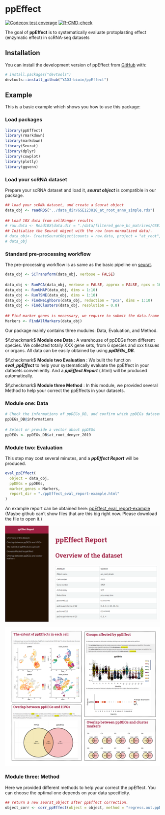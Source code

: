 
<!-- README.md is generated from README.Rmd. Please edit that file -->

# ppEffect

<!-- badges: start -->

[![Codecov test
coverage](https://codecov.io/gh/YAOJ-bioin/ppEffect/branch/master/graph/badge.svg)](https://app.codecov.io/gh/YAOJ-bioin/ppEffect?branch=master)
[![R-CMD-check](https://github.com/YAOJ-bioin/ppEffect/actions/workflows/R-CMD-check.yaml/badge.svg)](https://github.com/YAOJ-bioin/ppEffect/actions/workflows/R-CMD-check.yaml)
<!-- badges: end -->

The goal of **ppEffect** is to systematically evaluate protoplasting
effect (enzymatic effect) in scRNA-seq datasets

## Installation

You can install the development version of ppEffect from
[GitHub](https://github.com/) with:

``` r
# install.packages("devtools")
devtools::install_github("YAOJ-bioin/ppEffect")
```

## Example

This is a basic example which shows you how to use this package:

### Load packages

``` r
library(ppEffect)
library(rmarkdown)
library(markdown)
library(Seurat)
library(dplyr)
library(cowplot)
library(plotly)
library(ggvenn)
```

### Load your scRNA dataset

Prepare your scRNA dataset and load it, ***seurat object*** is
compatible in our package.

``` r
## load your scRNA dataset, and create a Seurat object
data_obj <- readRDS("../data_dir/GSE123818_at_root_anno_simple.rds")

## Load 10X data from cellRanger results
# raw.data <- Read10X(data.dir = "./data/filtered_gene_bc_matrices/GSE123818_at_root_anno/")
## Initialize the Seurat object with the raw (non-normalized data).
# data_obj<- CreateSeuratObject(counts = raw.data, project = "at_root", min.cells = 3, min.features = 200)
# data_obj
```

### Standard pre-processing workflow

The pre-processing workflow is as same as the basic pipeline on
[seurat](https://satijalab.org/seurat/articles/pbmc3k_tutorial.html).

``` r
data_obj <- SCTransform(data_obj, verbose = FALSE)

data_obj <- RunPCA(data_obj, verbose = FALSE, approx = FALSE, npcs = 10, seed.use = NULL)
data_obj <- RunUMAP(data_obj, dims = 1:10)
data_obj <- RunTSNE(data_obj, dims = 1:10)
data_obj <- FindNeighbors(data_obj, reduction = "pca", dims = 1:10)
data_obj <- FindClusters(data_obj, resolution = 0.8)

## Find marker genes is necessary, we require to submit the data.frame of marker genes in the module of evaluation.
Markers <- FindAllMarkers(data_obj)
```

Our package mainly contains three mudules: Data, Evaluation, and Method.

$\\checkmark$ **Module one Data** : A warehouse of ppDEGs from different
species. We collected totally XXX gene sets, from 6 species and xxx
tissues or organs. All data can be easily obtained by using
***ppDEGs\_DB***.

$\\checkmark$ **Module two Evaluation** : We bulit the function
***eval\_ppEffect*** to help your systematically evaluate the ppEffect
in your datasets conveniently. And a ***ppEffect Report*** (.html) will
be produced automatically.

$\\checkmark$ **Module three Method** : In this module, we provided
several Method to help your correct the ppEffects in your datasets.

### Module one: Data

``` r
# Check the informations of ppDEGs_DB, and confirm which ppDEGs dataset your will choose.
ppDEGs_DB@informations

# Select or provide a vector about ppDEGs
ppDEGs <- ppDEGs_DB$at_root_denyer_2019
```

### Module two: Evaluation

This step may cost several minutes, and a ***ppEffect Report*** will be
produced.

``` r
eval_ppEffect(
  object = data_obj,
  ppDEGs = ppDEGs,
  marker_genes = Markers,
  report_dir = "./ppEffect_eval_report-example.html"
)
```

An example report can be obtained here:
[ppEffect\_eval\_report-example](./man/ppEffect_eval_report-example.html)
(Maybe github can’t show files that are this big right now. Please
download the file to open it.)

![](man/figures/README_ppEffect_Report_example.png "ppEffect Report")

![](man/figures/README_ppEffect_Report_example_2.png "ppEffect Report 2")

### Module three: Method

Here we provided different methods to help your correct the ppEffect.
You can choose the optimal one depends on your data specificity.

``` r
## return a new seurat_object after ppEffect correction.
object_corr <- corr_ppEffect(object = object, method = "regress.out.ppDEGs")
```
